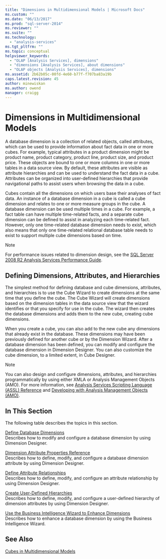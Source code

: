 ```yaml
---
title: "Dimensions in Multidimensional Models | Microsoft Docs"
ms.custom: ""
ms.date: "06/13/2017"
ms.prod: "sql-server-2014"
ms.reviewer: ""
ms.suite: ""
ms.technology: 
  - "analysis-services"
ms.tgt_pltfrm: ""
ms.topic: conceptual
helpviewer_keywords: 
  - "OLAP [Analysis Services], dimensions"
  - "dimensions [Analysis Services], about dimensions"
  - "OLAP objects [Analysis Services], dimensions"
ms.assetid: 2b62b05c-00fd-4e60-b77f-f707ba83a19b
caps.latest.revision: 45
author: minewiskan
ms.author: owend
manager: craigg
---
```

# Dimensions in Multidimensional Models
  A database dimension is a collection of related objects, called attributes, which can be used to provide information about fact data in one or more cubes. For example, typical attributes in a product dimension might be product name, product category, product line, product size, and product price. These objects are bound to one or more columns in one or more tables in a data source view. By default, these attributes are visible as attribute hierarchies and can be used to understand the fact data in a cube. Attributes can be organized into user-defined hierarchies that provide navigational paths to assist users when browsing the data in a cube.  
  
 Cubes contain all the dimensions on which users base their analyses of fact data. An instance of a database dimension in a cube is called a cube dimension and relates to one or more measure groups in the cube. A database dimension can be used multiple times in a cube. For example, a fact table can have multiple time-related facts, and a separate cube dimension can be defined to assist in analyzing each time-related fact. However, only one time-related database dimension needs to exist, which also means that only one time-related relational database table needs to exist to support multiple cube dimensions based on time.  
  
> [!NOTE]  
>  For performance issues related to dimension design, see the [SQL Server 2008 R2 Analysis Services Performance Guide](http://go.microsoft.com/fwlink/?LinkId=306717).  
  
## Defining Dimensions, Attributes, and Hierarchies  
 The simplest method for defining database and cube dimensions, attributes, and hierarchies is to use the Cube Wizard to create dimensions at the same time that you define the cube. The Cube Wizard will create dimensions based on the dimension tables in the data source view that the wizard identifies or that you specify for use in the cube. The wizard then creates the database dimensions and adds them to the new cube, creating cube dimensions.  
  
 When you create a cube, you can also add to the new cube any dimensions that already exist in the database. These dimensions may have been previously defined for another cube or by the Dimension Wizard. After a database dimension has been defined, you can modify and configure the database dimension in Dimension Designer. You can also customize the cube dimension, to a limited extent, in Cube Designer.  
  
> [!NOTE]  
>  You can also design and configure dimensions, attributes, and hierarchies programmatically by using either XMLA or Analysis Management Objects (AMO). For more information, see [Analysis Services Scripting Language &#40;ASSL&#41; Reference](../scripting/analysis-services-scripting-language-assl-for-xmla.md) and [Developing with Analysis Management Objects &#40;AMO&#41;](analysis-management-objects/developing-with-analysis-management-objects-amo.md).  
  
## In This Section  
 The following table describes the topics in this section.  
  
 [Define Database Dimensions](define-database-dimensions.md)  
 Describes how to modify and configure a database dimension by using Dimension Designer.  
  
 [Dimension Attribute Properties Reference](dimension-attribute-properties-reference.md)  
 Describes how to define, modify, and configure a database dimension attribute by using Dimension Designer.  
  
 [Define Attribute Relationships](attribute-relationships-define.md)  
 Describes how to define, modify, and configure an attribute relationship by using Dimension Designer.  
  
 [Create User-Defined Hierarchies](user-defined-hierarchies-create.md)  
 Describes how to define, modify, and configure a user-defined hierarchy of dimension attributes by using Dimension Designer.  
  
 [Use the Business Intelligence Wizard to Enhance Dimensions](../use-the-business-intelligence-wizard-to-enhance-dimensions.md)  
 Describes how to enhance a database dimension by using the Business Intelligence Wizard.  
  
## See Also  
 [Cubes in Multidimensional Models](cubes-in-multidimensional-models.md)  
  
  
